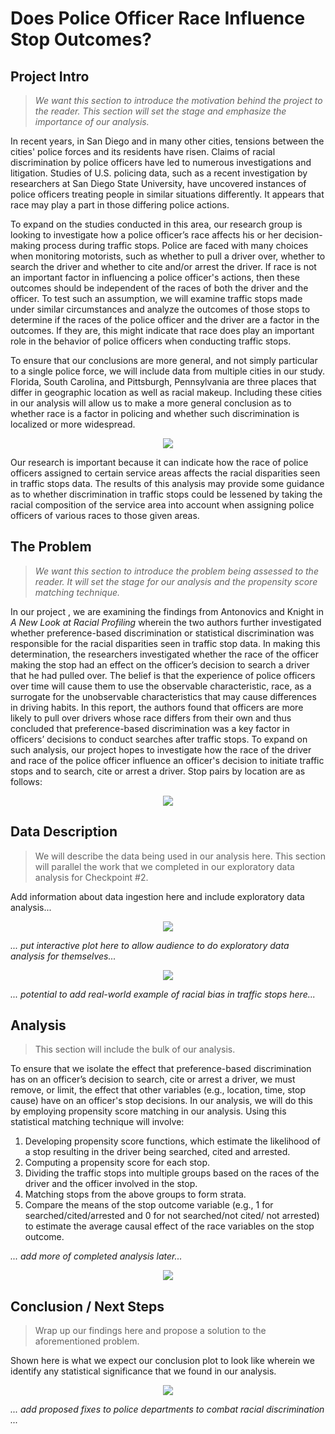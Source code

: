 # Does Police Officer Race Influence Stop Outcomes?

## Project Intro

> *We want this section to introduce the motivation behind the project to the reader. This section will set the stage and emphasize the importance of our analysis.*

 In recent years, in San Diego and in many other cities, tensions between the cities' police forces and its residents have risen. Claims of racial discrimination by police officers have led to numerous investigations and litigation. Studies of U.S. policing data, such as a recent investigation by researchers at San Diego State University, have uncovered instances of police officers treating people in similar situations differently.  It appears that race may play a part in those differing police actions. 

To expand on the studies conducted in this area, our research group is looking to investigate how a police officer’s race affects his or her decision-making process during traffic stops. Police are faced with many choices when monitoring motorists, such as whether to pull a driver over, whether to search the driver and whether to cite and/or arrest the driver.  If race is not an important factor in influencing a police officer's actions, then these outcomes should be independent of the races of both the driver and the officer. To test such an assumption, we will examine traffic stops made under similar circumstances and analyze the outcomes of those stops to determine if the races of the police officer and the driver are a factor in the outcomes. If they are, this might indicate that race does play an important role in the behavior of police officers when conducting traffic stops.

To ensure that our conclusions are more general, and not simply particular to a single police force, we will include data from multiple cities in our study. Florida, South Carolina, and Pittsburgh, Pennsylvania are three places that differ in geographic location as well as racial makeup.  Including these cities in our analysis will allow us to make a more general conclusion as to whether race is a factor in policing and whether such discrimination is localized or more widespread.

<div style="text-align:center"><img src="imgs/us.png" /></div>

Our research is important because it can indicate how the race of police officers assigned to certain service areas affects the racial disparities seen in traffic stops data. The results of this analysis may provide some guidance as to whether discrimination in traffic stops could be lessened by taking the racial composition of the service area into account when assigning police officers of various races to those given areas.

## The Problem

> *We want this section to introduce the problem being assessed to the reader. It will set the stage for our analysis and the propensity score matching technique.*

In our project , we are examining the findings from Antonovics and Knight in *A New Look at Racial Profiling* wherein the two authors further investigated whether preference-based discrimination or statistical discrimination was responsible for the racial disparities seen in traffic stop data. In making this determination, the researchers investigated whether the race of the officer making the stop had an effect on the officer’s decision to search a driver that he had pulled over. The belief is that the experience of police officers over time will cause them to use the observable characteristic, race, as a surrogate for the unobservable characteristics that may cause differences in driving habits. In this report, the authors found that officers are more likely to pull over drivers whose race differs from their own and thus concluded that preference-based discrimination was a key factor in officers’ decisions to conduct searches after traffic stops. To expand on such analysis, our project hopes to investigate how the race of the driver and race of the police officer influence an officer's decision to initiate traffic stops and to search, cite or arrest a driver. Stop pairs by location are as follows:

<div style="text-align:center"><img src="imgs/combined.png" /></div>

## Data Description

> We will describe the data being used in our analysis here. This section will parallel the work that we completed in our exploratory data analysis for Checkpoint #2.

Add information about data ingestion here and include exploratory data analysis...

<div style="text-align:center"><img src="imgs/eda.png" /></div>

*... put interactive plot here to allow audience to do exploratory data analysis for themselves...*

<div style="text-align:center"><img src="imgs/interactive.jpg" /></div>

*... potential to add real-world example of racial bias in traffic stops here...*

## Analysis

> This section will include the bulk of our analysis.

To ensure that we isolate the effect that preference-based discrimination has on an officer’s decision to search, cite or arrest a driver, we must remove, or limit, the effect that other variables (e.g., location, time, stop cause) have on an officer's stop decisions. In our analysis, we will do this by employing propensity score matching in our analysis. Using this statistical matching technique will involve:
1. Developing propensity score functions, which estimate the likelihood of a stop resulting in the driver being searched, cited and arrested. 
2. Computing a propensity score for each stop. 
3. Dividing the traffic stops into multiple groups based on the races of the driver and the officer involved in the stop. 
4. Matching stops from the above groups to form strata. 
5. Compare the means of the stop outcome variable (e.g., 1 for searched/cited/arrested and 0 for not searched/not cited/ not arrested) to estimate the average causal effect of the race variables on the stop outcome. 

*... add more of completed analysis later...*

<div style="text-align:center"><img src="imgs/propensity_placeholder.png" /></div>

## Conclusion / Next Steps

> Wrap up our findings here and propose a solution to the aforementioned problem.

Shown here is what we expect our conclusion plot to look like wherein we identify any statistical significance that we found in our analysis.

<div style="text-align:center"><img src="imgs/Propensity_Score_Outcome_Pic.png" /></div>

*... add proposed fixes to police departments to combat racial discrimination ...*
